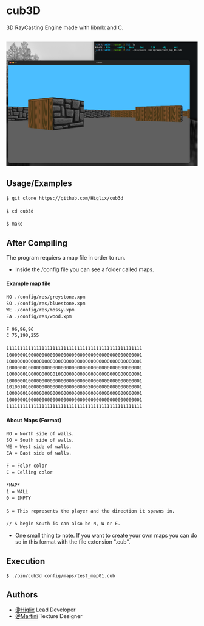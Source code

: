 
# cub3D

3D RayCasting Engine made with libmlx and C.



## 
![App Screenshot](https://github.com/Higlix/cub3D/blob/master/docs/unnamed.png)


## Usage/Examples

```bash
$ git clone https://github.com/Higlix/cub3d

$ cd cub3d

$ make
```


## After Compiling

The program requiers a map file in order to run.

- Inside the /config file you can see a folder called maps. 
#### Example map file

```bash
NO ./config/res/greystone.xpm 
SO ./config/res/bluestone.xpm
WE ./config/res/mossy.xpm
EA ./config/res/wood.xpm

F 96,96,96
C 75,190,255

11111111111111111111111111111111111111111111111111
10000001000000000000000000000000000000000000000001
10000000000001000000000000000000000000000000000001
10000001000001000000000000000000000000000000000001
10000001000000000010000000000000000000000000000001
10000001000000000000000000000000000000000000000001
101001010000000000000000000000S0000000000000000001
10000001000000000000000000000000000000000000000001
10000001000000000000000000000000000000000000000001
11111111111111111111111111111111111111111111111111
```
#### About Maps (Format)
```bash
NO = North side of walls.
SO = South side of walls.
WE = West side of walls.
EA = East side of walls.

F = Folor color
C = Celling color

*MAP*
1 = WALL
0 = EMPTY

S = This represents the player and the direction it spawns in.

// S begin South is can also be N, W or E.
```
- One small thing to note. If you want to create your own maps you can do so in this format with the file extension ".cub".
## Execution
```bash
$ ./bin/cub3d config/maps/test_map01.cub
```


## Authors

- [@Higlix](https://github.com/Higlix) Lead Developer
- [@Martini](https://github.com/alpardayalman) Texture Designer

